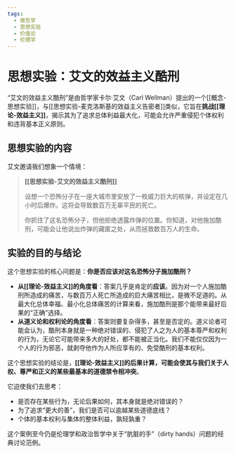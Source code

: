 ```yaml
---
tags:
  - 做哲学
  - 思想实验
  - 价值论
  - 伦理学
---
```


# 思想实验：艾文的效益主义酷刑

“艾文的效益主义酷刑”是由哲学家卡尔·艾文（Carl Wellman）提出的一个[[概念-思想实验]]，与[[思想实验-麦克洛斯基的效益主义告密者]]类似，它旨在**挑战[[理论-效益主义]]**，揭示其为了追求总体利益最大化，可能会允许严重侵犯个体权利和违背基本正义原则。

## 思想实验的内容

艾文邀请我们想象一个情境：

> **[[思想实验-艾文的效益主义酷刑]]**
>
> 设想一个恐怖分子在一座大城市里安放了一枚威力巨大的核弹，并设定在几小时后爆炸。这将会导致数百万无辜平民的死亡。
>
> 你抓住了这名恐怖分子，但他拒绝透露炸弹的位置。你知道，对他施加酷刑，可能会让他说出炸弹的藏匿之处，从而拯救数百万人的生命。

## 实验的目的与结论

这个思想实验的核心问题是：**你是否应该对这名恐怖分子施加酷刑？**

*   **从[[理论-效益主义]]的角度看**：答案几乎是肯定的**应该**。因为对一个人施加酷刑所造成的痛苦，与数百万人死亡所造成的巨大痛苦相比，是微不足道的。从最大化总体幸福、最小化总体痛苦的计算来看，施加酷刑是那个能带来最好后果的“正确”选择。
*   **从道义论和权利论的角度看**：答案则要复杂得多，甚至是否定的。道义论者可能会认为，酷刑本身就是一种绝对错误的、侵犯了人之为人的基本尊严和权利的行为，无论它可能带来多大的好处，都不能被正当化。我们不能仅仅因为一个人的行为邪恶，就剥夺他作为人所应享有的、免受酷刑的基本权利。

这个思想实验的结论是，**[[理论-效益主义]]的后果计算，可能会使其与我们关于人权、尊严和正义的某些最基本的道德禁令相冲突**。

它迫使我们去思考：
*   是否存在某些行为，无论后果如何，其本身就是绝对错误的？
*   为了追求“更大的善”，我们是否可以逾越某些道德底线？
*   个体的基本权利与集体的整体利益，孰轻孰重？

这个案例至今仍是伦理学和政治哲学中关于“肮脏的手”（dirty hands）问题的经典讨论范例。
